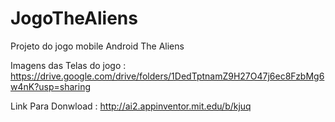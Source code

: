 # JogoTheAliens 
Projeto do jogo mobile Android The Aliens

Imagens das Telas do jogo :
https://drive.google.com/drive/folders/1DedTptnamZ9H27O47j6ec8FzbMg6w4nK?usp=sharing

Link Para Donwload :
http://ai2.appinventor.mit.edu/b/kjuq

